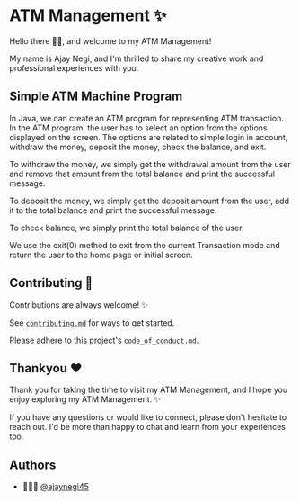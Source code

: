 # ATM Management ✨
Hello there 👋🏻, and welcome to my ATM Management! 

My name is Ajay Negi, and I'm thrilled to share my creative work and professional experiences with you.


## Simple ATM Machine Program
In Java, we can create an ATM program for representing ATM transaction. In the ATM program, the user has to select an option from the options displayed on the screen. The options are related to simple login in account, withdraw the money, deposit the money, check the balance, and exit.

To withdraw the money, we simply get the withdrawal amount from the user and remove that amount from the total balance and print the successful message.

To deposit the money, we simply get the deposit amount from the user, add it to the total balance and print the successful message.

To check balance, we simply print the total balance of the user.

We use the exit(0) method to exit from the current Transaction mode and return the user to the home page or initial screen.


## Contributing 🤗

Contributions are always welcome! ✨

See [`contributing.md`](https://github.com/ajaynegi45/Learn-Java/blob/main/ATMManagement/contributing.md) for ways to get started.

Please adhere to this project's [`code_of_conduct.md`](https://github.com/ajaynegi45/Learn-Java/blob/main/ATMManagement/code_of_conduct.md).




## Thankyou ❤️
Thank you for taking the time to visit my ATM Management, and I hope you enjoy exploring my ATM Management. ✨

If you have any questions or would like to connect, please don't hesitate to reach out. I'd be more than happy to chat and learn from your experiences too.
## Authors

- 🙍🏻‍♂️ [@ajaynegi45](https://github.com/ajaynegi45)
